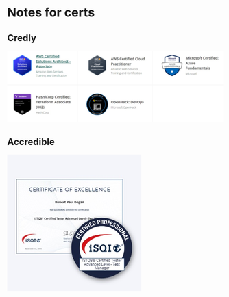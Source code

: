 # Notes for certs

## Credly

![Credly Certs](2023-01-03-qualifications-update/credly.jpg)

## Accredible

![Accredible Certs](2023-01-03-qualifications-update/isqi.jpg)